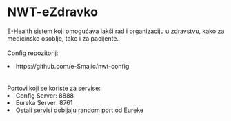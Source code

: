 # NWT-eZdravko
E-Health sistem koji omogućava lakši rad i organizaciju u zdravstvu, kako za medicinsko osoblje, tako i za pacijente.
<br/><br/>
Config repozitorij:
<list>
  <li><href="https://github.com/e-Smajic/nwt-config">https://github.com/e-Smajic/nwt-config</href></li>
</list>
<br/><br/>
Portovi koji se koriste za servise:
<list>
  <li>Config Server: 8888</li>
  <li>Eureka Server: 8761</li>
  <li>Ostali servisi dobijaju random port od Eureke</li>
</list>
